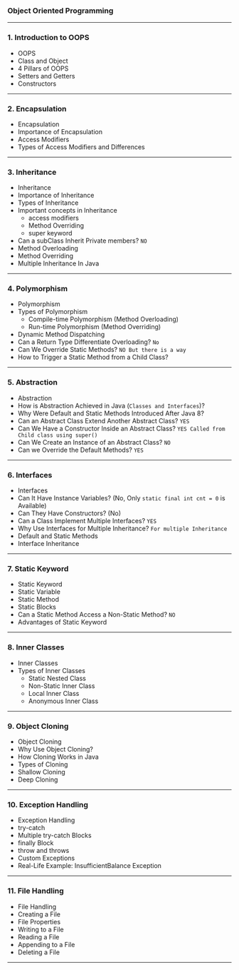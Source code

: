 ### Object Oriented Programming

---

### 1. Introduction to OOPS
- OOPS
- Class and Object
- 4 Pillars of OOPS
- Setters and Getters
- Constructors


---

### 2. Encapsulation
- Encapsulation
- Importance of Encapsulation
- Access Modifiers
- Types of Access Modifiers and Differences

---

### 3. Inheritance
- Inheritance
- Importance of Inheritance
- Types of Inheritance
- Important concepts in Inheritance
  - access modifiers
  - Method Overriding
  - super keyword
- Can a subClass Inherit Private members? `NO`
- Method Overloading
- Method Overriding
- Multiple Inheritance In Java

---

### 4. Polymorphism
- Polymorphism
- Types of Polymorphism 
  - Compile-time Polymorphism (Method Overloading)
  - Run-time Polymorphism (Method Overriding)
- Dynamic Method Dispatching
- Can a Return Type Differentiate Overloading? `No`
- Can We Override Static Methods? `NO But there is a way`
- How to Trigger a Static Method from a Child Class?

---

### 5. Abstraction
- Abstraction
- How is Abstraction Achieved in Java (`Classes and Interfaces`)?
- Why Were Default and Static Methods Introduced After Java 8?
- Can an Abstract Class Extend Another Abstract Class? `YES`
- Can We Have a Constructor Inside an Abstract Class? `YES Called from Child class using super()`
- Can We Create an Instance of an Abstract Class? `NO`
- Can we Override the Default Methods? `YES`

---

### 6. Interfaces
- Interfaces
- Can It Have Instance Variables? (No, Only `static final int cnt = 0` is Available)
- Can They Have Constructors? (No)
- Can a Class Implement Multiple Interfaces? `YES`
- Why Use Interfaces for Multiple Inheritance? `For multiple Inheritance`
- Default and Static Methods
- Interface Inheritance


---

### 7. Static Keyword
- Static Keyword
- Static Variable
- Static Method
- Static Blocks
- Can a Static Method Access a Non-Static Method? `NO`
- Advantages of Static Keyword

---

### 8. Inner Classes
- Inner Classes
- Types of Inner Classes
  - Static Nested Class
  - Non-Static Inner Class
  - Local Inner Class
  - Anonymous Inner Class

---

### 9. Object Cloning
- Object Cloning
- Why Use Object Cloning?
- How Cloning Works in Java
- Types of Cloning
- Shallow Cloning
- Deep Cloning

---

### 10. Exception Handling
- Exception Handling
- try-catch
- Multiple try-catch Blocks
- finally Block
- throw and throws
- Custom Exceptions
- Real-Life Example: InsufficientBalance Exception

---

### 11. File Handling
- File Handling
- Creating a File
- File Properties
- Writing to a File
- Reading a File
- Appending to a File
- Deleting a File

---
